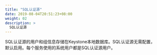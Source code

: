 ```yaml
---
title: "SQL认证源"
date: 2019-08-04T20:51:23+08:00
weight: 02
description: >
  SQL认证源
---
```


SQL认证源的用户和组信息存储在Keystone本地数据库。SQL认证源无需配置，默认启用。每个服务使用的系统用户都是SQL认证源用户。

